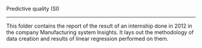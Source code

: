 Predictive quality (SI)
_____________________________

This folder contains the report of the result of an internship done in 2012 in the company Manufacturing system Insights. It lays out the methodology of data creation and results of linear regression performed on them.
